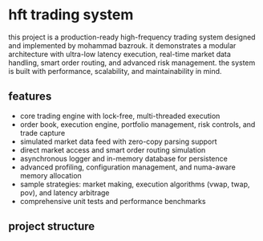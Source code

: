 # hft trading system

this project is a production-ready high-frequency trading system designed and implemented by mohammad bazrouk. it demonstrates a modular architecture with ultra-low latency execution, real-time market data handling, smart order routing, and advanced risk management. the system is built with performance, scalability, and maintainability in mind.

## features

- core trading engine with lock-free, multi-threaded execution
- order book, execution engine, portfolio management, risk controls, and trade capture
- simulated market data feed with zero-copy parsing support
- direct market access and smart order routing simulation
- asynchronous logger and in-memory database for persistence
- advanced profiling, configuration management, and numa-aware memory allocation
- sample strategies: market making, execution algorithms (vwap, twap, pov), and latency arbitrage
- comprehensive unit tests and performance benchmarks

## project structure

